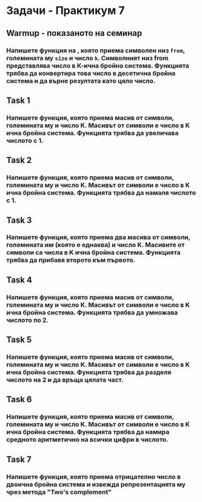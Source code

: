 # Задачи - Практикум 7

## Warmup - показаното  на семинар
### Напишете функция на , която приема символен низ `from`, големината му `size` и число `k`. Символният низ from представлява число в К-ична бройна система. Функцията трябва да конвертира това число в десетична бройна система и да върне резултата като цяло числo.

## Task 1 
### Напишете функция, която приема масив от символи, големината му и число K. Масивът от символи е число в K ична бройна система. Функцията трябва да увеличава числото с 1.

## Task 2
### Напишете функция, която приема масив от символи, големината му и число K. Масивът от символи е число в K ична бройна система. Функцията трябва да намаля числото с 1.

## Task 3
### Напишете функция, която приема два масива от символи, големината им (която е еднаква) и число K. Масивите от символи са числа в K ична бройна система. Функцията трябва да прибавя второто към първото.

## Task 4
### Напишете функция, която приема масив от символи, големината му и число K. Масивът от символи е число в K ична бройна система. Функцията трябва да умножава числото по 2.

## Task 5
### Напишете функция, която приема масив от символи, големината му и число K. Масивът от символи е число в K ична бройна система. Функцията трябва да разделя числото на 2 и да връща цялата част.

## Task 6
### Напишете функция, която приема масив от символи, големината му и число K. Масивът от символи е число в K ична бройна система. Функцията трябва да намира средното аритметично на всички цифри в числото.

## Task 7 
### Напишете функция, която приема отрицателно число в двоична бройна система и извежда репрезентацията му чрез метода "Two's complement"